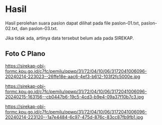 # Hasil

Hasil perolehan suara paslon dapat dilihat pada file paslon-01.txt, paslon-02.txt, dan paslon-03.txt.

Jika tidak ada, artinya data tersebut belum ada pada SIREKAP.

## Foto C Plano

https://sirekap-obj-formc.kpu.go.id/c7fc/pemilu/ppwp/31/72/04/10/06/3172041006096-20240214-223023--26ffe18e-aac6-4ef3-b612-103f2fc5000e.jpg

https://sirekap-obj-formc.kpu.go.id/c7fc/pemilu/ppwp/31/72/04/10/06/3172041006096-20240215-163156--cb0447b6-19c5-4cd3-b9e4-09a37f10b7c3.jpg

https://sirekap-obj-formc.kpu.go.id/c7fc/pemilu/ppwp/31/72/04/10/06/3172041006096-20240214-223120--1a7e4484-6c97-475d-876c-83cc87fb9fb1.jpg
